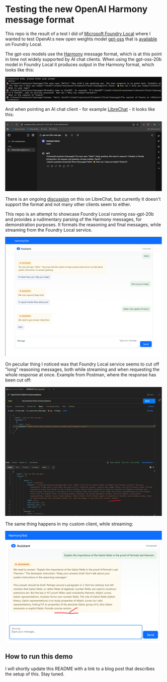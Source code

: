 # Testing the new OpenAI Harmony message format
This repo is the result of a test I did of [Microsoft Foundry Local](https://learn.microsoft.com/en-us/azure/ai-foundry/foundry-local/get-started) where I wanted to test OpenAI:s new open weights model [gpt-oss](https://openai.com/sv-SE/index/introducing-gpt-oss/) that is [available](https://azure.microsoft.com/en-us/blog/openais-open%E2%80%91source-model-gpt%E2%80%91oss-on-azure-ai-foundry-and-windows-ai-foundry/) on Foundry Local.

The gpt-oss models use the [Harmony](https://cookbook.openai.com/articles/openai-harmony) message format, which is at this point in time not widely supported by AI chat clients. When using the gpt-oss-20b model in Foundry Local it produces output in the Harmony format, which looks like this:

![alt text](image.png)

And when pointing an AI chat client - for example [LibreChat](https://github.com/danny-avila/LibreChat) - it looks like this:

![alt text](image-1.png)

There is an ongoing [discussion](https://github.com/danny-avila/LibreChat/discussions/8887) on this on LibreChat, but currently it doesn't support the format and not many other clients seem to either.

This repo is an attempt to showcase Foundry Local running oss-gpt-20b and provides a rudimentary parsing of the Harmony messages, for demonstration purposes. It formats the reasoning and final messages, while streaming from the Foundry Local service.

![alt text](image-2.png)

On peculiar thing I noticed was that Foundry Local service seems to cut off "long" reasoning messages, both while streaming and when requesting the whole response at once. Example from Postman, where the response has been cut off:

![alt text](image-3.png)

The same thing happens in my custom client, while streaming:

![alt text](image-4.png)

## How to run this demo

I will shortly update this README with a link to a blog post that describes the setup of this. Stay tuned.
